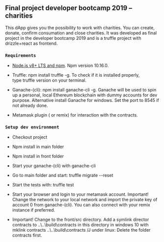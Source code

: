Final project developer bootcamp 2019 – charities
-------------------------------------------------

This dApp gives you the possibility to work with charities. You can create,
donate, confirm consumation and close charities. It was developed as final
project in the developer bootcamp 2019 and is a truffle project with
drizzle+react as frontend.

### `Requirements`

-   [Node.js v8+ LTS and npm](https://nodejs.org/en/). Npm version 10.16.0.

-   Truffle: npm install truffle -g. To check if it is installed properly,
    type truffle version on your terminal.

-   Ganache-(cli): npm install ganache-cli -g. Ganache will be used to spin up a
    personal, local Ethereum blockchain with dummy accounts for dev purpose.
    Alternative install Ganache for windows. Set the port to 8545 if not already
    done.

-   Metamask plugin ( or remix) for interaction with the contracts.

### `Setup dev environment`

-   Checkout project

-   Npm install in main folder

-   Npm install in front folder

-   Start your ganache-(cli) with ganache-cli

-   Go to main folder and start: truffle migrate --reset

-   Start the tests with: truffle test

-   Start your browser and login to your metamask account. Important! Change the
    network to your local network and import the private key of account 0 from
    ganache-(cli). You can also connect with your remix instance if preferred.

-   Important! Change to the front/src directory. Add a symlink director
    contracts to ..\\..\\build\\contracts in this directory in windows 10 with
    mklink contracts ..\\..\\build\\contracts /J under linux: Delete the folder
    contracts first.
